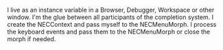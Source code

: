 I live as an instance variable in a Browser, Debugger, Workspace or other window. I'm the glue between all participants of the completion system. I create the NECContext and pass myself to the NECMenuMorph. I process the keyboard events and pass them to the NECMenuMorph or close the morph if needed.